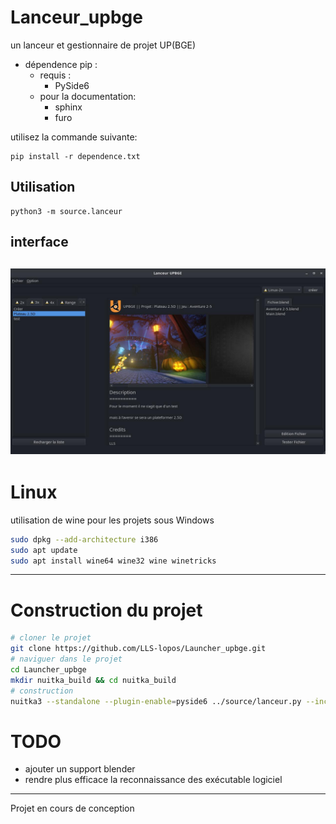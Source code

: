 # Lanceur_upbge
un lanceur et gestionnaire de projet UP(BGE)

- dépendence pip :
    - requis :
        - PySide6
    - pour la documentation:
        - sphinx
        - furo

utilisez la commande suivante:
```
pip install -r dependence.txt
```

## Utilisation

```
python3 -m source.lanceur
```
## interface
![](./info/img-1.jpg)
---
# Linux
utilisation de wine pour les projets sous Windows

```bash
sudo dpkg --add-architecture i386
sudo apt update
sudo apt install wine64 wine32 wine winetricks
```
---
# Construction du projet
```bash
# cloner le projet
git clone https://github.com/LLS-lopos/Launcher_upbge.git
# naviguer dans le projet
cd Launcher_upbge
mkdir nuitka_build && cd nuitka_build
# construction
nuitka3 --standalone --plugin-enable=pyside6 ../source/lanceur.py --include-data-files=../source/data/Moteur/*.svg=./data/Moteur/ --include-package=GUI --include-package=program
```
# TODO

- ajouter un support blender
- rendre plus efficace la reconnaissance des exécutable logiciel
---
Projet en cours de conception